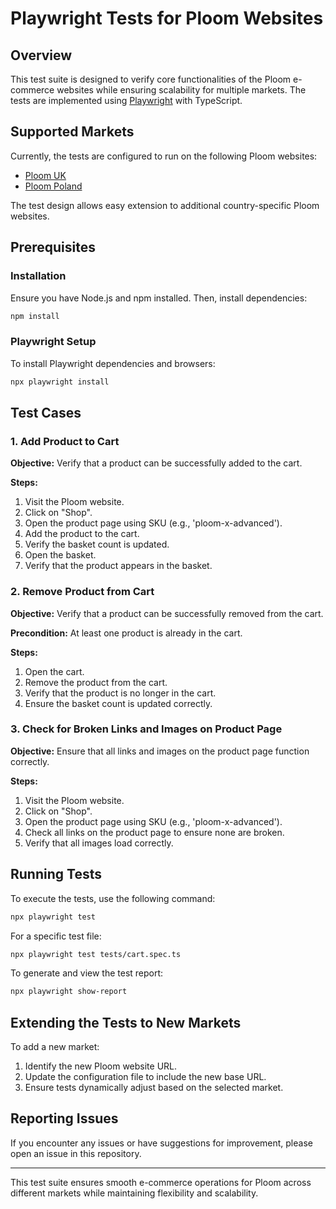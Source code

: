 # Playwright Tests for Ploom Websites

## Overview
This test suite is designed to verify core functionalities of the Ploom e-commerce websites while ensuring scalability for multiple markets. The tests are implemented using [Playwright](https://playwright.dev/) with TypeScript.

## Supported Markets
Currently, the tests are configured to run on the following Ploom websites:
- [Ploom UK](https://www.ploom.co.uk/en)
- [Ploom Poland](https://www.ploom.pl/pl)

The test design allows easy extension to additional country-specific Ploom websites.

## Prerequisites
### Installation
Ensure you have Node.js and npm installed. Then, install dependencies:
```sh
npm install
```
### Playwright Setup
To install Playwright dependencies and browsers:
```sh
npx playwright install
```

## Test Cases
### 1. Add Product to Cart
**Objective:** Verify that a product can be successfully added to the cart.

**Steps:**
1. Visit the Ploom website.
2. Click on "Shop".
3. Open the product page using SKU (e.g., 'ploom-x-advanced').
4. Add the product to the cart.
5. Verify the basket count is updated.
6. Open the basket.
7. Verify that the product appears in the basket.

### 2. Remove Product from Cart
**Objective:** Verify that a product can be successfully removed from the cart.

**Precondition:** At least one product is already in the cart.

**Steps:**
1. Open the cart.
2. Remove the product from the cart.
3. Verify that the product is no longer in the cart.
4. Ensure the basket count is updated correctly.

### 3. Check for Broken Links and Images on Product Page
**Objective:** Ensure that all links and images on the product page function correctly.

**Steps:**
1. Visit the Ploom website.
2. Click on "Shop".
3. Open the product page using SKU (e.g., 'ploom-x-advanced').
4. Check all links on the product page to ensure none are broken.
5. Verify that all images load correctly.

## Running Tests
To execute the tests, use the following command:
```sh
npx playwright test
```

For a specific test file:
```sh
npx playwright test tests/cart.spec.ts
```

To generate and view the test report:
```sh
npx playwright show-report
```

## Extending the Tests to New Markets
To add a new market:
1. Identify the new Ploom website URL.
2. Update the configuration file to include the new base URL.
3. Ensure tests dynamically adjust based on the selected market.

## Reporting Issues
If you encounter any issues or have suggestions for improvement, please open an issue in this repository.

---
This test suite ensures smooth e-commerce operations for Ploom across different markets while maintaining flexibility and scalability.

